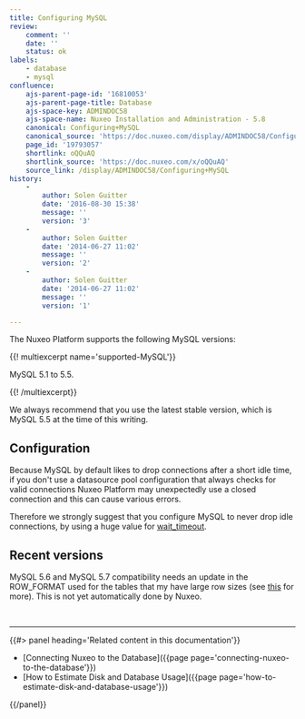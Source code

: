 ```yaml
---
title: Configuring MySQL
review:
    comment: ''
    date: ''
    status: ok
labels:
    - database
    - mysql
confluence:
    ajs-parent-page-id: '16810053'
    ajs-parent-page-title: Database
    ajs-space-key: ADMINDOC58
    ajs-space-name: Nuxeo Installation and Administration - 5.8
    canonical: Configuring+MySQL
    canonical_source: 'https://doc.nuxeo.com/display/ADMINDOC58/Configuring+MySQL'
    page_id: '19793057'
    shortlink: oQQuAQ
    shortlink_source: 'https://doc.nuxeo.com/x/oQQuAQ'
    source_link: /display/ADMINDOC58/Configuring+MySQL
history:
    - 
        author: Solen Guitter
        date: '2016-08-30 15:38'
        message: ''
        version: '3'
    - 
        author: Solen Guitter
        date: '2014-06-27 11:02'
        message: ''
        version: '2'
    - 
        author: Solen Guitter
        date: '2014-06-27 11:02'
        message: ''
        version: '1'

---
```

The Nuxeo Platform supports the following MySQL versions:

{{! multiexcerpt name='supported-MySQL'}}

MySQL 5.1 to 5.5.

{{! /multiexcerpt}}

We always recommend that you use the latest stable version, which is MySQL 5.5 at the time of this writing.

## Configuration

Because MySQL by default likes to drop connections after a short idle time, if you don't use a datasource pool configuration that always checks for valid connections Nuxeo Platform may unexpectedly use a closed connection and this can cause various errors.

Therefore we strongly suggest that you configure MySQL to never drop idle connections, by using a huge value for [wait_timeout](http://dev.mysql.com/doc/refman/5.5/en/server-system-variables.html#sysvar_wait_timeout).

## Recent versions

MySQL 5.6 and MySQL 5.7 compatibility needs an update in the ROW_FORMAT used for the tables that my have large row sizes (see [this](http://dev.mysql.com/doc/refman/5.6/en/innodb-row-format-dynamic.html) for more). This is not yet automatically done by Nuxeo.

&nbsp;

* * *

<div class="row" data-equalizer data-equalize-on="medium"><div class="column medium-6">{{#> panel heading='Related content in this documentation'}}

*   [Connecting Nuxeo to the Database]({{page page='connecting-nuxeo-to-the-database'}})
*   [How to Estimate Disk and Database Usage]({{page page='how-to-estimate-disk-and-database-usage'}})

{{/panel}}</div><div class="column medium-6">

&nbsp;

&nbsp;

</div></div>